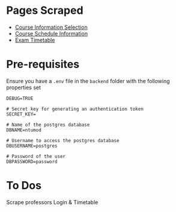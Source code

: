 # Pages Scraped

- [Course Information Selection](https://wis.ntu.edu.sg/webexe/owa/aus_subj_cont.main)
- [Course Schedule Information](https://wish.wis.ntu.edu.sg/webexe/owa/aus_schedule.main)
- [Exam Timetable](https://wis.ntu.edu.sg/webexe/owa/exam_timetable_und.main)

# Pre-requisites

Ensure you have a `.env` file in the `backend` folder with the following properties set

```
DEBUG=TRUE

# Secret key for generating an authentication token
SECRET_KEY=

# Name of the postgres database
DBNAME=ntumod

# Username to access the postgres database
DBUSERNAME=postgres

# Password of the user
DBPASSWORD=password
```

# To Dos

Scrape professors
Login & Timetable
